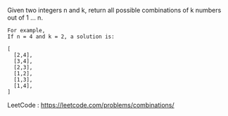 Given two integers n and k, return all possible combinations of k numbers out of 1 ... n.

```
For example,
If n = 4 and k = 2, a solution is:

[
  [2,4],
  [3,4],
  [2,3],
  [1,2],
  [1,3],
  [1,4],
]
```

LeetCode : https://leetcode.com/problems/combinations/